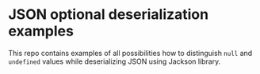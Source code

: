 # JSON optional deserialization examples

This repo contains examples of all possibilities how to distinguish `null` and `undefined` values while deserializing JSON using Jackson library.
